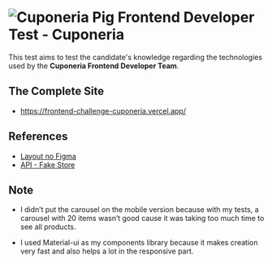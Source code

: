# ![Cuponeria Pig](https://camo.githubusercontent.com/6f8483710048fe836d3e5d61b6af4290c55aff3901e36963181429ed996bc425/68747470733a2f2f6d656469612e6375706f6e657269612e636f6d2e62722f6375706f6e65726961342f696d6167656e732f696c7573747261636f65732f657874656e73616f2f706f727175696e686f2d6865726f692d657874656e73616f2e676966) Frontend Developer Test - Cuponeria

This test aims to test the candidate's knowledge regarding the technologies used by the **Cuponeria Frontend Developer Team**.

## The Complete Site

- https://frontend-challenge-cuponeria.vercel.app/

## References 

- [Layout no Figma](https://www.figma.com/file/CjWJWkhU0eYmwVlUaPs4A0/Cuponeria-Frontend-Challenge?node-id=0%3A1)
- [API - Fake Store](https://fakestoreapi.com/)

## Note

- I didn’t put the carousel on the mobile version because with my tests, a carousel with 20 items wasn’t good cause it was taking too much time to see all products.

- I used Material-ui as my components library because it makes creation very fast and also helps a lot in the responsive part.

